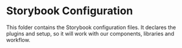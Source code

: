 # Storybook Configuration

This folder contains the Storybook configuration files. It declares the plugins and setup, so it will work with our
components, libraries and workflow.
